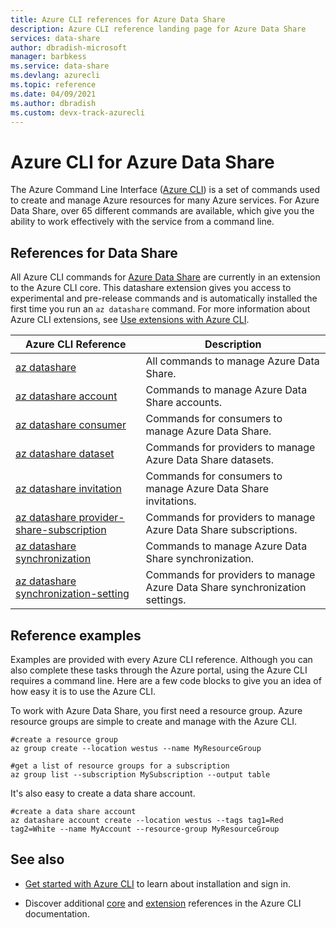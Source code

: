 ```yaml
---
title: Azure CLI references for Azure Data Share
description: Azure CLI reference landing page for Azure Data Share
services: data-share
author: dbradish-microsoft
manager: barbkess
ms.service: data-share
ms.devlang: azurecli
ms.topic: reference
ms.date: 04/09/2021
ms.author: dbradish
ms.custom: devx-track-azurecli
---
```


# Azure CLI for Azure Data Share

The Azure Command Line Interface ([Azure CLI](./what-is-azure-cli.md)) is a set of commands used to create and manage Azure resources for many Azure services. For Azure Data Share, over 65 different commands are available, which give you the ability to work effectively with the service from a command line.

## References for Data Share

All Azure CLI commands for [Azure Data Share](/azure/data-share/) are currently in an extension to the Azure CLI core. This datashare extension gives you access to experimental and pre-release commands and is automatically installed the first time you run an `az datashare` command. For more information about Azure CLI extensions, see [Use extensions with Azure CLI](./azure-cli-extensions-overview.md).

|Azure CLI Reference |Description
|-|-|
| [az datashare](/cli/azure/datashare) | All commands to manage Azure Data Share.
| [az datashare account](/cli/azure/datashare/account) | Commands to manage Azure Data Share accounts.
| [az datashare consumer](/cli/azure/datashare/consumer) | Commands for consumers to manage Azure Data Share.
| [az datashare dataset](/cli/azure/datashare/dataset) | Commands for providers to manage Azure Data Share datasets.
| [az datashare invitation](/cli/azure/datashare/invitation) | Commands for consumers to manage Azure Data Share invitations.
| [az datashare provider-share-subscription](/cli/azure/datashare/provider-share-subscription) | Commands for providers to manage Azure Data Share subscriptions.
| [az datashare synchronization](/cli/azure/datashare/synchronization) | Commands to manage Azure Data Share synchronization.
| [az datashare synchronization-setting](/cli/azure/datashare/synchronization-setting) | Commands for providers to manage Azure Data Share synchronization settings.

## Reference examples

Examples are provided with every Azure CLI reference. Although you can also complete these tasks through the Azure portal, using the Azure CLI requires a command line. Here are a few code blocks to give you an idea of how easy it is to use the Azure CLI.

To work with Azure Data Share, you first need a resource group. Azure resource groups are simple to create and manage with the Azure CLI.  

```azurecli
#create a resource group
az group create --location westus --name MyResourceGroup
```

```azurecli
#get a list of resource groups for a subscription
az group list --subscription MySubscription --output table
```

It's also easy to create a data share account.

```azurecli
#create a data share account
az datashare account create --location westus --tags tag1=Red tag2=White --name MyAccount --resource-group MyResourceGroup
```

## See also

* [Get started with Azure CLI](./get-started-with-azure-cli.md) to learn about installation and sign in.

* Discover additional [core](/cli/azure/reference-index) and [extension](./azure-cli-extensions-list.md) references in the Azure CLI documentation.
